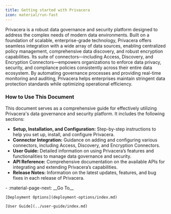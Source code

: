 ```yaml
---
title: Getting started with Privacera
icon: material/run-fast
---
```


Privacera is a robust data governance and security platform designed to address the complex needs of modern data
environments. Built on a foundation of scalable, enterprise-grade technology, Privacera offers seamless integration with
a wide array of data sources, enabling centralized policy management, comprehensive data discovery, and robust
encryption capabilities. Its suite of connectors—including Access, Discovery, and Encryption Connectors—empowers
organizations to enforce data privacy, security, and compliance policies consistently across their entire data
ecosystem. By automating governance processes and providing real-time monitoring and auditing, Privacera helps
enterprises maintain stringent data protection standards while optimizing operational efficiency.

### How to Use This Document

This document serves as a comprehensive guide for effectively utilizing Privacera's data governance and security
platform. It includes the following sections:

- **Setup, Installation, and Configuration:** Step-by-step instructions to help you set up, install, and configure
  Privacera.
- **Connector Integration:** Guidance on adding and configuring various connectors, including Access, Discovery, and
  Encryption Connectors.
- **User Guide:** Detailed information on using Privacera’s features and functionalities to manage data governance and
  security.
- **API Reference:** Comprehensive documentation on the available APIs for integrating and extending Privacera’s
  capabilities.
- **Release Notes:** Information on the latest updates, features, and bug fixes in each release of Privacera.

<div class="grid cards" markdown>
-   :material-page-next: __Go To__

    [Deployment Options](deployment-options/index.md)

    [User Guide](../user-guide/index.md)
</div>
